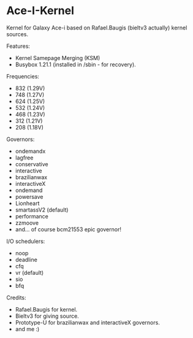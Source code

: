 Ace-I-Kernel
============

Kernel for Galaxy Ace-i based on Rafael.Baugis (bieltv3 actually) kernel sources.

Features:
- Kernel Samepage Merging (KSM)
- Busybox 1.21.1 (installed in /sbin - for recovery).

Frequencies:
- 832 (1.29V)
- 748 (1.27V)
- 624 (1.25V)
- 532 (1.24V)
- 468 (1.23V)
- 312 (1.21V)
- 208 (1.18V)

Governors:
- ondemandx
- lagfree
- conservative
- interactive
- brazilianwax
- interactiveX
- ondemand
- powersave
- Lionheart
- smartassV2 (default)
- performance
- zzmoove
- and... of course bcm21553 epic governor!

I/O schedulers:
- noop
- deadline
- cfq
- vr (default)
- sio
- bfq

Credits:
- Rafael.Baugis for kernel.
- Bieltv3 for giving source.
- Prototype-U for brazilianwax and interactiveX governors.
- and me :)
